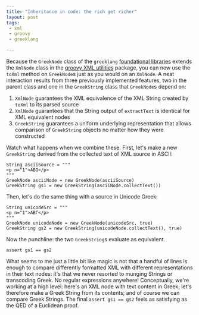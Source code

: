 ```yaml
---
title: "Inheritance in code: the rich get richer"
layout: post
tags:
 - xml
 - groovy
 - greeklang

---
```


Because the `GreekNode` class of the `greeklang` [foundational libraries](http://neelsmith.github.io/greeklang/basics/) extends the `XmlNode` class in the [groovy XML utilities](http://neelsmith.github.io/groovyXmlUtils/) package, you can now use the `toXml` method on `GreekNode`s just as you would on an `XmlNode`.  A neat interaction results from three previously implemented features, two in the parent class and one in the `GreekString` class that `GreekNode`s depend on:

1. `XmlNode` guarantees the XML equivalence of the XML String created by `toXml` to its parsed source
2. `XmlNode` guarantees that the String output of `extractText` is identical for XML equivalent nodes
2. `GreekString` guarantees a uniform underlying representation that allows comparison of `GreekString` objects no matter how they were constructed

Watch what happens when we combine these.  First, let's make a new `GreekString` derived from the collected text of XML source in ASCII:

    String asciiSource = """
    <p n="1">ABG</p>
    """
    GreekNode asciiNode = new GreekNode(asciiSource)
    GreekString gs1 = new GreekString(asciiNode.collectText())


Then, let's do the same thing with a source in Unicode Greek:

    String unicodeSrc = """
    <p n="1">ΑΒΓ</p>
    """
    GreekNode unicodeNode = new GreekNode(unicodeSrc, true)
    GreekString gs2 = new GreekString(unicodeNode.collectText(), true)


Now the punchline:  the two `GreekString`s evaluate as equivalent.

    assert gs1 == gs2

What seems to me just a little bit like magic is not that a handful of lines is enough to compare differently formatted XML with different representations in their text nodes:  it's that we never resorted to munging Strings or transcoding Greek.  No regular expressions anywhere!  Conceptually, we're working at a high level:  here's an XML node with text content in Greek;  let's therefore make a Greek String from its contents; and of course we can compare Greek Strings.  The final `assert gs1 == gs2` feels as satisfying as the QED of a Euclidean proof.
